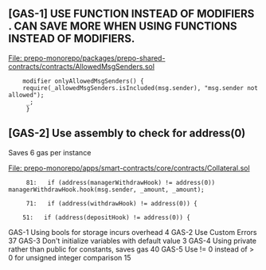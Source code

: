 ##
## [GAS-1] USE FUNCTION INSTEAD OF MODIFIERS . CAN SAVE MORE WHEN USING FUNCTIONS INSTEAD OF MODIFIERS.

[File: prepo-monorepo/packages/prepo-shared-contracts/contracts/AllowedMsgSenders.sol](https://github.com/prepo-io/prepo-monorepo/blob/feat/2022-12-prepo/packages/prepo-shared-contracts/contracts/AllowedMsgSenders.sol)

        modifier onlyAllowedMsgSenders() {
        require(_allowedMsgSenders.isIncluded(msg.sender), "msg.sender not allowed");
         _;
         }

## [GAS-2]  Use assembly to check for address(0)

Saves 6 gas per instance

[File: prepo-monorepo/apps/smart-contracts/core/contracts/Collateral.sol](https://github.com/prepo-io/prepo-monorepo/blob/feat/2022-12-prepo/apps/smart-contracts/core/contracts/Collateral.sol)

         81:   if (address(managerWithdrawHook) != address(0)) managerWithdrawHook.hook(msg.sender, _amount, _amount);

         71:   if (address(withdrawHook) != address(0)) {

        51:   if (address(depositHook) != address(0)) {

        




















GAS-1	Using bools for storage incurs overhead	4
GAS-2	Use Custom Errors	37
GAS-3	Don't initialize variables with default value	3
GAS-4	Using private rather than public for constants, saves gas	40
GAS-5	Use != 0 instead of > 0 for unsigned integer comparison	15

